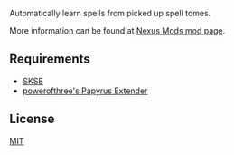 Automatically learn spells from picked up spell tomes.

More information can be found at [Nexus Mods mod page](https://www.nexusmods.com/skyrimspecialedition/mods/68108).

## Requirements
* [SKSE](https://skse.silverlock.org)
* [powerofthree's Papyrus Extender](https://www.nexusmods.com/skyrimspecialedition/mods/22854)

## License

[MIT](LICENSE)
